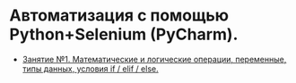 #  Автоматизация с помощью Python+Selenium (PyCharm). 
- [Занятие №1. Математические и логические операции, переменные, типы данных, условия if / elif / else.](https://github.com/Ed-Yunusov/Python/tree/main/Сourse%20"Be-Tester"/Lesson_1)
